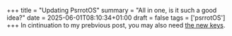 +++
title = "Updating PsrrotOS"
summary = "All in one, is it such a good idea?"
date = 2025-06-01T08:10:34+01:00
draft = false
tags = ['psrrotOS']
+++
In cintinuation to my prebvious post, you may also need [the new keys](https://www.parrotsec.org/blog/2025-01-11-parrot-gpg-keys/).
